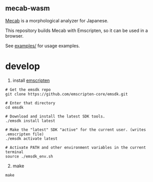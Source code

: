 mecab-wasm
----------

[Mecab](https://taku910.github.io/mecab/) is a morphological analyzer for Japanese.

This repository builds Mecab with Emscripten, so it can be used in a browser.

See [examples/](examples/) for usage examples.


# develop
1. install [emscripten](https://emscripten.org/docs/getting_started/downloads.html)
```
# Get the emsdk repo
git clone https://github.com/emscripten-core/emsdk.git

# Enter that directory
cd emsdk

# Download and install the latest SDK tools.
./emsdk install latest

# Make the "latest" SDK "active" for the current user. (writes .emscripten file)
./emsdk activate latest

# Activate PATH and other environment variables in the current terminal
source ./emsdk_env.sh
```

2. make
```
make
```

